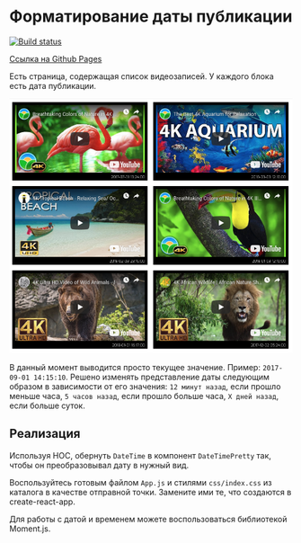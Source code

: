 Форматирование даты публикации
===

[![Build status](https://ci.appveyor.com/api/projects/status/92uu0atyiccvowts?svg=true)](https://ci.appveyor.com/project/ArtKonX/ra16-homeworks-hoc-time)

[Ссылка на Github Pages](https://artkonx.github.io/ra16-homeworks-hoc-time/)

Есть страница, содержащая список видеозаписей.
У каждого блока есть дата публикации.

![Relative Time](./pic/time.png)

В данный момент выводится просто текущее значение. Пример: `2017-09-01 14:15:10`.
Решено изменять представление даты следующим образом в зависимости от его значения:
`12 минут назад`, если прошло меньше часа, `5 часов назад`, если прошло больше часа, `X дней назад`, если больше суток.

## Реализация

Используя HOC, обернуть `DateTime` в компонент `DateTimePretty` так, чтобы он преобразовывал дату в нужный вид.

Воспользуйтесь готовым файлом `App.js` и стилями `css/index.css` из каталога в качестве отправной точки. Замените ими те, что создаются в create-react-app.

Для работы с датой и временем можете воспользоваться библиотекой Moment.js.